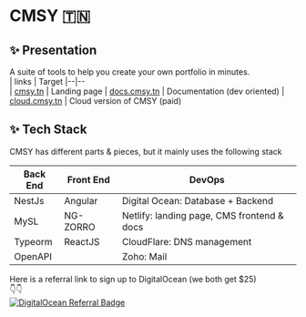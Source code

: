 # CMSY 🇹🇳  

## ✨ Presentation
A suite of tools to help you create your own portfolio in minutes.  
| links |  Target
|--|--  
| [cmsy.tn](https://cmsy.tn) | Landing page
| [docs.cmsy.tn](https://docs.cmsy.tn) | Documentation (dev oriented)
| [cloud.cmsy.tn](https://cloud.cmsy.tn) | Cloud version of CMSY (paid)

## ✨ Tech Stack
CMSY has different parts & pieces, but it mainly uses the following stack  

|Back End  | Front End | DevOps |	
|--|--|--|
| NestJs | Angular | Digital Ocean: Database + Backend
| MySL | NG-ZORRO | Netlify: landing page, CMS frontend & docs
| Typeorm | ReactJS | CloudFlare: DNS management
| OpenAPI |  | Zoho: Mail
  

  Here is a referral link to sign up to DigitalOcean (we both get $25)  
  👇️👇️  
  <a href="https://www.digitalocean.com/?refcode=3f8ec28e3c6f&utm_campaign=Referral_Invite&utm_medium=Referral_Program&utm_source=badge"><img src="https://web-platforms.sfo2.digitaloceanspaces.com/WWW/Badge%202.svg" alt="DigitalOcean Referral Badge" /></a>
